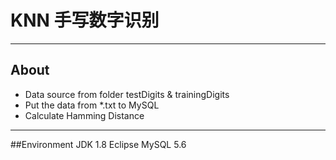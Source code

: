 # KNN 手写数字识别

---
## About
* Data source from folder testDigits & trainingDigits
* Put the data from *.txt to MySQL
* Calculate Hamming Distance

---
##Environment
JDK 1.8
Eclipse
MySQL 5.6


